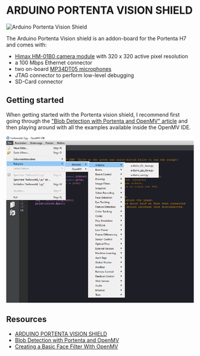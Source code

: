 # ARDUINO PORTENTA VISION SHIELD

![Arduino Portenta Vision Shield](https://store-cdn.arduino.cc/uni/catalog/product/cache/1/image/520x330/604a3538c15e081937dbfbd20aa60aad/a/s/asx00021_00.default_2.jpg)

The Arduino Portenta Vision shield is an addon-board for the Portenta H7 and comes with:
* [Himax HM-01B0 camera module](https://www.himax.com.tw/products/cmos-image-sensor/image-sensors/hm01b0/) with 320 x 320 active pixel resolution
* a 100 Mbps Ethernet connector
* two on-board [MP34DT05 microphones](https://content.arduino.cc/assets/Nano_BLE_Sense_mp34dt05-a.pdf)
* JTAG connector to perform low-level debugging
* SD-Card connector

## Getting started

When getting started with the Portenta vision shield, I recommend first going through the ["Blob Detection with Portenta and OpenMV" article](https://www.arduino.cc/pro/tutorials/portenta-h7/por-openmv-bt) and then playing around with all the examples available inside the OpenMV IDE.

![OpenMV Arduino Examples](doc/openmv_arduino_examples.PNG)

## Resources

* [ARDUINO PORTENTA VISION SHIELD](https://store.arduino.cc/portenta-vision-shield)
* [Blob Detection with Portenta and OpenMV](https://www.arduino.cc/pro/tutorials/portenta-h7/por-openmv-bt)
* [Creating a Basic Face Filter With OpenMV](https://www.arduino.cc/pro/tutorials/portenta-h7/por-openmv-fd)